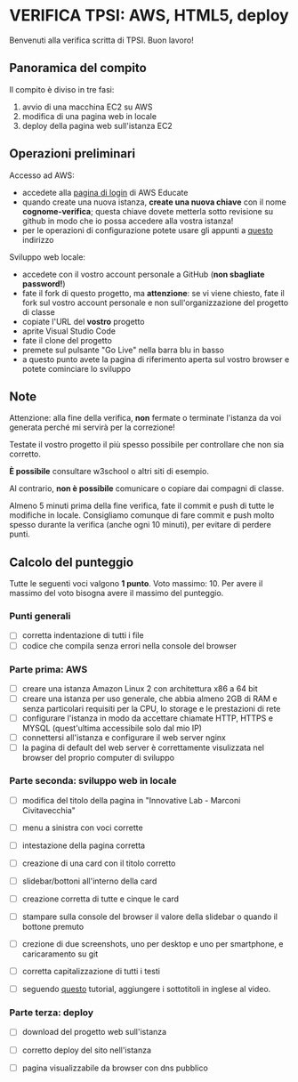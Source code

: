 # VERIFICA TPSI: AWS, HTML5, deploy

Benvenuti alla verifica scritta di TPSI. Buon lavoro!

## Panoramica del compito
Il compito è diviso in tre fasi:
1. avvio di una macchina EC2 su AWS
1. modifica di una pagina web in locale
1. deploy della pagina web sull'istanza EC2

## Operazioni preliminari
Accesso ad AWS:
- accedete alla [pagina di login](https://www.awseducate.com/signin/SiteLogin) di AWS Educate
- quando create una nuova istanza, **create una nuova chiave** con il nome **cognome-verifica**; questa chiave dovete metterla sotto revisione su github in modo che io possa accedere alla vostra istanza!
- per le operazioni di configurazione potete usare gli appunti a [questo](https://github.com/wbigger/tpsi-5y/) indirizzo

Sviluppo web locale:
- accedete con il vostro account personale a GitHub (**non sbagliate password!**)
- fate il fork di questo progetto, ma **attenzione**: se vi viene chiesto, fate il fork sul vostro account personale e non sull'organizzazione del progetto di classe
- copiate l'URL del **vostro** progetto
- aprite Visual Studio Code
- fate il clone del progetto
- premete sul pulsante "Go Live" nella barra blu in basso
- a questo punto avete la pagina di riferimento aperta sul vostro browser e potete cominciare lo sviluppo

## Note
Attenzione: alla fine della verifica, **non** fermate o terminate l'istanza da voi generata perché mi servirà per la correzione!

Testate il vostro progetto il più spesso possibile per controllare che non sia corretto.

**È possibile** consultare w3school o altri siti di esempio.

Al contrario, **non è possibile** comunicare o copiare dai compagni di classe.

Almeno 5 minuti prima della fine verifica, fate il commit e push di tutte le modifiche in locale. Consigliamo comunque di fare commit e push molto spesso durante la verifica (anche ogni 10 minuti), per evitare di perdere punti.

## Calcolo del punteggio
Tutte le seguenti voci valgono **1 punto**.
Voto massimo: 10.
Per avere il massimo del voto bisogna avere il massimo del punteggio.


### Punti generali
- [ ] corretta indentazione di tutti i file
- [ ] codice che compila senza errori nella console del browser

### Parte prima: AWS
- [ ] creare una istanza Amazon Linux 2 con architettura x86 a 64 bit
- [ ] creare una istanza per uso generale, che abbia almeno 2GB di RAM e senza particolari requisiti per la CPU, lo storage e le prestazioni di rete
- [ ] configurare l'istanza in modo da accettare chiamate HTTP, HTTPS e MYSQL (quest'ultima accessibile solo dal mio IP)
- [ ] connettersi all'istanza e configurare il web server nginx
- [ ] la pagina di default del web server è correttamente visulizzata nel browser del proprio computer di sviluppo

### Parte seconda: sviluppo web in locale
- [ ] modifica del titolo della pagina in "Innovative Lab - Marconi Civitavecchia"
- [ ] menu a sinistra con voci corrette
- [ ] intestazione della pagina corretta
- [ ] creazione di una card con il titolo corretto
- [ ] slidebar/bottoni all'interno della card
- [ ] creazione corretta di tutte e cinque le card
- [ ] stampare sulla console del browser il valore della slidebar o quando il bottone premuto
- [ ] crezione di due screenshots, uno per desktop e uno per smartphone, e caricaramento su git
- [ ] corretta capitalizzazione di tutti i testi

- [ ] seguendo [questo](https://developer.mozilla.org/en-US/docs/Web/Guide/Audio_and_video_delivery/Adding_captions_and_subtitles_to_HTML5_video) tutorial, aggiungere i sottotitoli in inglese al video.

### Parte terza: deploy
- [ ] download del progetto web sull'istanza
- [ ] corretto deploy del sito nell'istanza
- [ ] pagina visualizzabile da browser con dns pubblico


